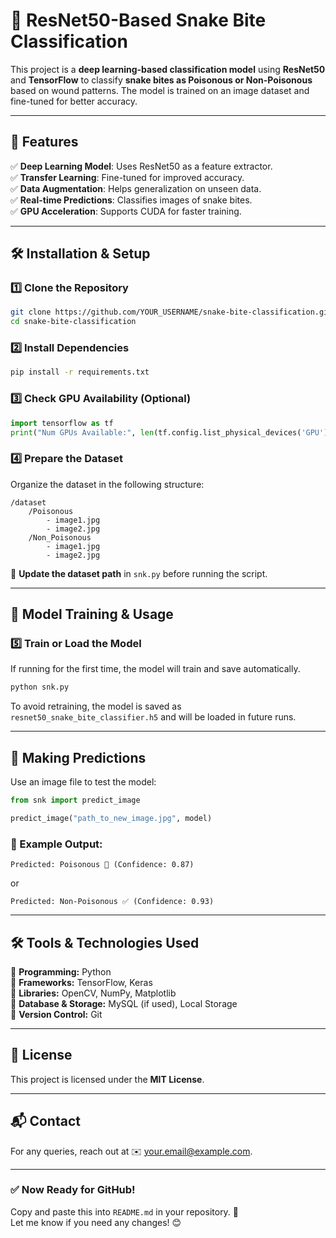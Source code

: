 # 🐍 ResNet50-Based Snake Bite Classification  

This project is a **deep learning-based classification model** using **ResNet50** and **TensorFlow** to classify **snake bites as Poisonous or Non-Poisonous** based on wound patterns. The model is trained on an image dataset and fine-tuned for better accuracy.  

---

## 🚀 Features  
✅ **Deep Learning Model**: Uses ResNet50 as a feature extractor.  
✅ **Transfer Learning**: Fine-tuned for improved accuracy.  
✅ **Data Augmentation**: Helps generalization on unseen data.  
✅ **Real-time Predictions**: Classifies images of snake bites.  
✅ **GPU Acceleration**: Supports CUDA for faster training.  

---

## 🛠️ Installation & Setup  

### 1️⃣ Clone the Repository  
```bash
git clone https://github.com/YOUR_USERNAME/snake-bite-classification.git
cd snake-bite-classification
```

### 2️⃣ Install Dependencies  
```bash
pip install -r requirements.txt
```

### 3️⃣ Check GPU Availability (Optional)  
```python
import tensorflow as tf
print("Num GPUs Available:", len(tf.config.list_physical_devices('GPU')))
```

### 4️⃣ Prepare the Dataset  
Organize the dataset in the following structure:  
```plaintext
/dataset  
    /Poisonous  
        - image1.jpg  
        - image2.jpg  
    /Non_Poisonous  
        - image1.jpg  
        - image2.jpg  
```
🔹 **Update the dataset path** in `snk.py` before running the script.

---

## 🎯 Model Training & Usage  

### 5️⃣ Train or Load the Model  
If running for the first time, the model will train and save automatically.  
```bash
python snk.py
```
To avoid retraining, the model is saved as `resnet50_snake_bite_classifier.h5` and will be loaded in future runs.

---

## 🐍 Making Predictions  
Use an image file to test the model:  
```python
from snk import predict_image

predict_image("path_to_new_image.jpg", model)
```
### **🔹 Example Output:**  
```plaintext
Predicted: Poisonous 🐍 (Confidence: 0.87)
```
or  
```plaintext
Predicted: Non-Poisonous ✅ (Confidence: 0.93)
```

---

## 🛠️ Tools & Technologies Used  
🔹 **Programming:** Python  
🔹 **Frameworks:** TensorFlow, Keras  
🔹 **Libraries:** OpenCV, NumPy, Matplotlib  
🔹 **Database & Storage:** MySQL (if used), Local Storage  
🔹 **Version Control:** Git  

---

## 📜 License  
This project is licensed under the **MIT License**.  

---

## 📬 Contact  
For any queries, reach out at ✉️ [your.email@example.com](mailto:your.email@example.com).  

---

### ✅ **Now Ready for GitHub!**  
Copy and paste this into `README.md` in your repository. 🚀  
Let me know if you need any changes! 😊  

